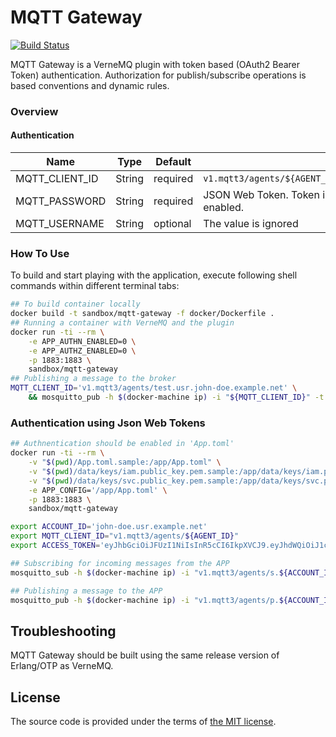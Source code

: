 # MQTT Gateway

[![Build Status][travis-img]][travis]

MQTT Gateway is a VerneMQ plugin with token based (OAuth2 Bearer Token) authentication.
Authorization for publish/subscribe operations is based conventions and dynamic rules.



### Overview

#### Authentication

| Name           |   Type |  Default | Description                                                      |
| -------------- | ------ | -------- | ---------------------------------------------------------------- |
| MQTT_CLIENT_ID | String | required | `v1.mqtt3/agents/${AGENT_LABEL}.${ACCOUNT_LABEL}.${AUDIENCE}`    |
| MQTT_PASSWORD  | String | required | JSON Web Token. Token is required if auhentification is enabled. |
| MQTT_USERNAME  | String | optional | The value is ignored                                             |



### How To Use

To build and start playing with the application,
execute following shell commands within different terminal tabs:

```bash
## To build container locally
docker build -t sandbox/mqtt-gateway -f docker/Dockerfile .
## Running a container with VerneMQ and the plugin
docker run -ti --rm \
    -e APP_AUTHN_ENABLED=0 \
    -e APP_AUTHZ_ENABLED=0 \
    -p 1883:1883 \
    sandbox/mqtt-gateway
## Publishing a message to the broker
MQTT_CLIENT_ID='v1.mqtt3/agents/test.usr.john-doe.example.net' \
    && mosquitto_pub -h $(docker-machine ip) -i "${MQTT_CLIENT_ID}" -t 'foo' -m '{"payload": "bar"}'
```



### Authentication using Json Web Tokens

```bash
## Authnentication should be enabled in 'App.toml'
docker run -ti --rm \
    -v "$(pwd)/App.toml.sample:/app/App.toml" \
    -v "$(pwd)/data/keys/iam.public_key.pem.sample:/app/data/keys/iam.public_key.pem.sample" \
    -v "$(pwd)/data/keys/svc.public_key.pem.sample:/app/data/keys/svc.public_key.pem.sample" \
    -e APP_CONFIG='/app/App.toml' \
    -p 1883:1883 \
    sandbox/mqtt-gateway

export ACCOUNT_ID='john-doe.usr.example.net'
export MQTT_CLIENT_ID="v1.mqtt3/agents/${AGENT_ID}"
export ACCESS_TOKEN='eyJhbGciOiJFUzI1NiIsInR5cCI6IkpXVCJ9.eyJhdWQiOiJ1c3IuZXhhbXBsZS5uZXQiLCJpc3MiOiJpYW0uc3ZjLmV4YW1wbGUubmV0Iiwic3ViIjoiam9obi1kb2UifQ.CjwC4qMT9nGt9oJALiGS6FtpZy3-nhX3L3HyM34Q1sL0P73-7X111A56UlbpQmuu5tGte9-Iu0iMJEYlD5XuGA'

## Subscribing for incoming messages from the APP
mosquitto_sub -h $(docker-machine ip) -i "v1.mqtt3/agents/s.${ACCOUNT_ID}" -P "${ACCESS_TOKEN}" -u 'ignore' -t "agents/s.${ACCOUNT_ID}/api/v1/in/APP"

## Publishing a message to the APP
mosquitto_pub -h $(docker-machine ip) -i "v1.mqtt3/agents/p.${ACCOUNT_ID}" -P "${ACCESS_TOKEN}" -u 'ignore' -t "agents/p.${ACCOUNT_ID}/api/v1/out/APP" -m '{"payload": "bar"}'
```



## Troubleshooting

MQTT Gateway should be built using the same release version of Erlang/OTP as VerneMQ.



## License

The source code is provided under the terms of [the MIT license][license].

[travis]:https://travis-ci.com/netology-group/mqtt-gateway?branch=master
[travis-img]:https://travis-ci.com/netology-group/mqtt-gateway.png?branch=master
[license]:http://www.opensource.org/licenses/MIT
